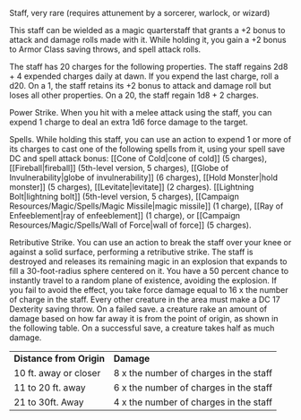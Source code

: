 Staff, very rare (requires attunement by a sorcerer, warlock, or wizard)

This staff can be wielded as a magic quarterstaff that grants a +2 bonus to attack and damage rolls made with it. While holding it, you gain a +2 bonus to Armor Class saving throws, and spell attack rolls.

The staff has 20 charges for the following properties. The staff regains 2d8 + 4 expended charges daily at dawn. If you expend the last charge, roll a d20. On a 1, the staff retains its +2 bonus to attack and damage roll but loses all other properties. On a 20, the staff regain 1d8 + 2 charges.

Power Strike. When you hit with a melee attack using the staff, you can expend 1 charge to deal an extra 1d6 force damage to the target.

Spells. While holding this staff, you can use an action to expend 1 or more of its charges to cast one of the following spells from it, using your spell save DC and spell attack bonus: [[Cone of Cold|cone of cold]] (5 charges), [[Fireball|fireball]] (5th-level version, 5 charges), [[Globe of Invulnerability|globe of invulnerability]] (6 charges), [[Hold Monster|hold monster]] (5 charges), [[Levitate|levitate]] (2 charges). [[Lightning Bolt|lightning bolt]] (5th-level version, 5 charges), [[Campaign Resources/Magic/Spells/Magic Missile|magic missile]] (1 charge), [[Ray of Enfeeblement|ray of enfeeblement]] (1 charge), or [[Campaign Resources/Magic/Spells/Wall of Force|wall of force]] (5 charges).

Retributive Strike. You can use an action to break the staff over your knee or against a solid surface, performing a retributive strike. The staff is destroyed and releases its remaining magic in an explosion that expands to fill a 30-foot-radius sphere centered on it. You have a 50 percent chance to instantly travel to a random plane of existence, avoiding the explosion. If you fail to avoid the effect, you take force damage equal to 16 x the number of charge in the staff. Every other creature in the area must make a DC 17 Dexterity saving throw. On a failed save. a creature rake an amount of damage based on how far away it is from the point of origin, as shown in the following table. On a successful save, a creature takes half as much damage.

<table><tbody><tr class="odd"><td><strong>Distance from Origin</strong></td><td><strong>Damage</strong></td></tr><tr class="even"><td>10 ft. away or closer</td><td>8 x the number of charges in the staff</td></tr><tr class="odd"><td>11 to 20 ft. away</td><td>6 x the number of charges in the staff</td></tr><tr class="even"><td>21 to 30ft. Away</td><td>4 x the number of charges in the staff</td></tr></tbody></table>